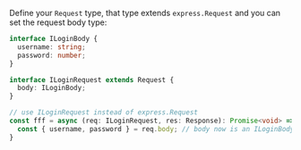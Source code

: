 Define your `Request` type, that type extends `express.Request` and you can set the request body type:

```ts
interface ILoginBody {
  username: string;
  password: number;
}

interface ILoginRequest extends Request {
  body: ILoginBody;
}

// use ILoginRequest instead of express.Request
const fff = async (req: ILoginRequest, res: Response): Promise<void> => {
  const { username, password } = req.body; // body now is an ILoginBody
}
```
